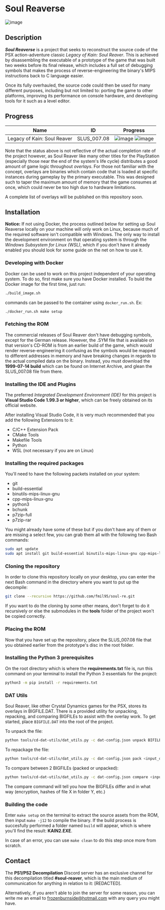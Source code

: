 # Soul Reaverse

![image](https://i.imgur.com/RTQyAu8.png)

## Description

**_Soul Reaverse_** is a project that seeks to reconstruct the source code of the PSX action-adventure classic _Legacy of Kain: Soul Reaver_. This is achieved by disassembling the executable of a prototype of the game that was built two weeks before its final release, which includes a full set of debugging symbols that makes the process of reverse-engineering the binary's MIPS instructions back to C language easier.

Once its fully overhauled, the source code could then be used for many different purposes, including but not limited to: porting the game to other platforms, improving its performance on console hardware, and developing tools for it such as a level editor.

## Progress

| Name | ID | Progress |
|------|---------|----------|
| Legacy of Kain: Soul Reaver | SLUS_007.08 | ![image](https://decomp.dev/fmil95/soul-re.svg?mode=shield&label=Code&measure=matched_code_percent) ![image](https://decomp.dev/fmil95/soul-re.svg?mode=shield&label=Functions&measure=matched_functions)|

Note that the status above is not reflective of the actual completion rate of the project however, as Soul Reaver like many other titles for the PlayStation (especially those near the end of the system's life cycle) distributes a good amount of game logic throughout _overlays_. For those not familiar with the concept, overlays are binaries which contain code that is loaded at specific instances during gameplay by the primary executable. This was designed such to taper the maximum amount of memory that the game consumes at once, which could never be too high due to hardware limitations.

A complete list of overlays will be published on this repository soon.

## Installation

**Notice:** If not using Docker, the process outlined below for setting up Soul Reaverse locally on your machine will only work on Linux, because much of the required software isn't compatible with Windows. The only way to install the development environment on that operating system is through the _Windows Subsystem for Linux (WSL)_, which if you don't have it already enabled you should look for some guide on the net on how to use it.

### Developing with Docker

Docker can be used to work on this project independent of your operating system. To do so, first make sure you have Docker installed.
To build the Docker image for the first time, just run:

```bash
./build_image.sh
```

commands can be passed to the container using `docker_run.sh`. Ex:

```bash
./docker_run.sh make setup
```

### Fetching the ROM

The commercial releases of Soul Reaver don't have debugging symbols, except for the German release. However, the .SYM file that is available on that version's CD-ROM is from an earlier build of the game, which would render reverse-engineering it confusing as the symbols would be mapped to different addresses in memory and have breaking changes in regards to the actual compiled data on the binary. Instead, you must download the **1999-07-14 build** which can be found on Internet Archive, and glean the SLUS_007.08 file from there.

### Installing the IDE and Plugins

The preferred _Integrated Development Environment (IDE)_ for this project is **Visual Studio Code 1.99.3 or higher**, which can be freely obtained on its official website.

After installing Visual Studio Code, it is very much recommended that you add the following Extensions to it:

- C/C++ Extension Pack
- CMake Tools
- Makefile Tools
- Python
- WSL (not necessary if you are on Linux)

### Installing the required packages

You'll need to have the following packets installed on your system:

- git
- build-essential
- binutils-mips-linux-gnu
- cpp-mips-linux-gnu
- python3
- bchunk
- p7zip-full
- p7zip-rar

You might already have some of these but if you don't have any of them or are missing a select few, you can grab them all with the following two Bash commands:

```bash
sudo apt update
sudo apt install git build-essential binutils-mips-linux-gnu cpp-mips-linux-gnu python3 bchunk p7zip-full p7zip-rar
```

### Cloning the repository

In order to clone this repository locally on your desktop, you can enter the next Bash command in the directory where you want to put up the decompile:

```bash
git clone --recursive https://github.com/fmil95/soul-re.git
```

If you want to do the cloning by some other means, don't forget to do it recursively or else the submodules in the **tools** folder of the project won't be copied correctly.

### Placing the ROM

Now that you have set up the repository, place the SLUS_007.08 file that you obtained earlier from the prototype's disc in the root folder.

### Installing the Python 3 prerequisites

On the root directory which is where the **requirements.txt** file is, run this command on your terminal to install the Python 3 essentials for the project:

```bash
python3 -m pip install -r requirements.txt
```

### DAT Utils

Soul Reaver, like other Crystal Dynamics games for the PSX, stores its overlays in BIGFILE.DAT. There is a provided utility for unpacking, repacking, and comparing BIGFILEs to assist with the overlay work. To get started, place `BIGFILE.DAT` into the root of the project.

To unpack the file:

```bash
python tools/cd-dat-utils/dat_utils.py -c dat-config.json unpack BIFILE.DAT <output_dir>
```

To repackage the file:

```bash
python tools/cd-dat-utils/dat_utils.py -c dat-config.json pack <input_dir> <output_file>
```

To compare between 2 BIGFILEs (packed or unpacked):

```bash
python tools/cd-dat-utils/dat_utils.py -c dat-config.json compare <input_a> <input_b>
```

The compare command will tell you how the BIGFILEs differ and in what way (encryption, hashes of file X in folder Y, etc.)

### Building the code

Enter `make setup` on the terminal to extract the source assets from the ROM, then input `make -j12` to compile the binary. If the build process is succesfully performed a folder named `build` will appear, which is where you'll find the result: **KAIN2.EXE**.

In case of an error, you can use `make clean` to do this step once more from scratch.

## Contact

The **PS1/PS2 Decompilation** Discord server has an exclusive channel for this decompilation titled **#soul-reaver**, which is the main medium of communication for anything in relation to it: [REDACTED].

Alternatively, if you aren't able to join the server for some reason, you can write me an email to frozenburnside@hotmail.com with any query you might have.